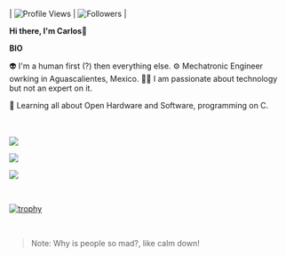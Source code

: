 
| ![Profile Views](https://komarev.com/ghpvc/?username=xpeqex&color=green) | ![Followers](https://img.shields.io/github/followers/xpeqex) |

<b>Hi there,  I'm Carlos</b>🤠<br>

<b>BIO</b><br>

👽	I'm a human first (?) then everything else.
⚙️	Mechatronic Engineer owrking in Aguascalientes, Mexico.
🧑‍💻	I am passionate about technology but not an expert on it.<br>

🌱 Learning all about Open Hardware and Software, programming on C.<br>
<br><br>

<!--

[![My GitHub Stats](https://github-readme-stats.vercel.app/api/?username=xpeqex&count_private=true&theme=tokyonight&showicons=true)]()

[![My GitHub Language Stats](https://github-readme-stats.vercel.app/api/top-langs/?username=xpeqex&langs_count=5&theme=tokyonight)]()

-->

![](https://github-readme-stats.vercel.app/api?username=xpeqex&theme=light&hide_border=false&include_all_commits=true&count_private=true)

![](https://github-readme-streak-stats.herokuapp.com/?user=xpeqex&theme=light&hide_border=false)<br/>

![](https://github-readme-stats.vercel.app/api/top-langs/?username=xpeqex&theme=light&hide_border=false&include_all_commits=true&count_private=true&layout=compact)

<br>

[![trophy](https://github-profile-trophy.vercel.app/?username=xpeqex&margin-w=8)](https://github.com/ryo-ma/github-profile-trophy)

<br>

> Note: Why is people so mad?, like calm down!
